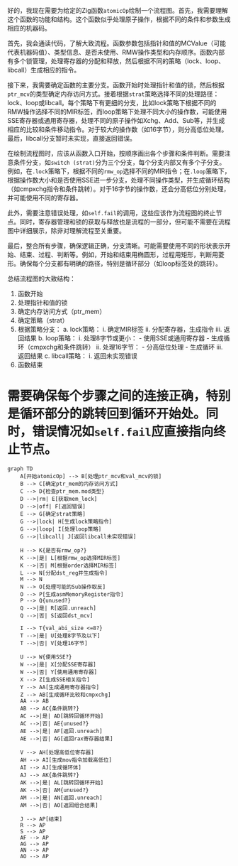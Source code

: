 好的，我现在需要为给定的Zig函数`atomicOp`绘制一个流程图。首先，我需要理解这个函数的功能和结构。这个函数似乎处理原子操作，根据不同的条件和参数生成相应的机器码。

首先，我会通读代码，了解大致流程。函数参数包括指针和值的MCValue（可能代表机器码值）、类型信息、是否未使用、RMW操作类型和内存顺序。函数内部有多个锁管理，处理寄存器的分配和释放，然后根据不同的策略（lock、loop、libcall）生成相应的指令。

接下来，我需要确定函数的主要分支。函数开始时处理指针和值的锁，然后根据`ptr_mcv`的类型确定内存访问方式。接着根据`strat`策略选择不同的处理路径：lock、loop或libcall。每个策略下有更细的分支，比如lock策略下根据不同的RMW操作选择不同的MIR标签，而loop策略下处理不同大小的操作数，可能使用SSE寄存器或通用寄存器，处理不同的原子操作如Xchg、Add、Sub等，并生成相应的比较和条件移动指令。对于较大的操作数（如16字节），则分高低位处理。最后，libcall分支暂时未实现，直接返回错误。

在绘制流程图时，应该从函数入口开始，按顺序画出各个步骤和条件判断。需要注意条件分支，如`switch (strat)`分为三个分支，每个分支内部又有多个子分支。例如，在`.lock`策略下，根据不同的`rmw_op`选择不同的MIR指令；在`.loop`策略下，根据操作数大小和是否使用SSE进一步分支，处理不同操作类型，并生成循环结构（如cmpxchg指令和条件跳转）。对于16字节的操作数，还会分高低位分别处理，并可能使用不同的寄存器。

此外，需要注意错误处理，如`self.fail`的调用，这些应该作为流程图的终止节点。同时，寄存器管理和锁的获取与释放也是流程的一部分，但可能不需要在流程图中详细展示，除非对理解流程至关重要。

最后，整合所有步骤，确保逻辑正确，分支清晰。可能需要使用不同的形状表示开始、结束、过程、判断等。例如，开始和结束用椭圆形，过程用矩形，判断用菱形。确保每个分支都有明确的路径，特别是循环部分（如loop标签处的跳转）。

总结流程图的大致结构：

1. 函数开始
2. 处理指针和值的锁
3. 确定内存访问方式（ptr_mem）
4. 确定策略（strat）
5. 根据策略分支：
   a. lock策略：
      i. 确定MIR标签
      ii. 分配寄存器，生成指令
      iii. 返回结果
   b. loop策略：
      i. 处理8字节或更小：
         - 使用SSE或通用寄存器
         - 生成循环（cmpxchg和条件跳转）
      ii. 处理16字节：
         - 分高低位处理
         - 生成循环
      iii. 返回结果
   c. libcall策略：
      i. 返回未实现错误
6. 函数结束

需要确保每个步骤之间的连接正确，特别是循环部分的跳转回到循环开始处。同时，错误情况如`self.fail`应直接指向终止节点。
================================================
```mermaid
graph TD
    A[开始atomicOp] --> B[处理ptr_mcv和val_mcv的锁]
    B --> C[确定ptr_mem的内存访问方式]
    C --> D{检查ptr_mem.mod类型}
    D -->|rm| E[获取mem_lock]
    D -->|off| F[返回错误]
    E --> G[确定strat策略]
    G -->|lock| H[生成lock策略指令]
    G -->|loop| I[处理loop策略]
    G -->|libcall| J[返回libcall未实现错误]
    
    H --> K{是否有rmw_op?}
    K -->|是| L[根据rmw_op选择MIR标签]
    K -->|否| M[根据order选择MIR标签]
    L --> N[分配dst_reg并生成指令]
    M --> N
    N --> O[处理可能的Sub操作取反]
    O --> P[生成asmMemoryRegister指令]
    P --> Q{unused?}
    Q -->|是| R[返回.unreach]
    Q -->|否| S[返回dst_mcv]
    
    I --> T{val_abi_size <=8?}
    T -->|是| U[处理8字节及以下]
    T -->|否| V[处理16字节]
    
    U --> W{使用SSE?}
    W -->|是| X[分配SSE寄存器]
    W -->|否| Y[使用通用寄存器]
    X --> Z[生成SSE相关指令]
    Y --> AA[生成通用寄存器指令]
    Z --> AB[生成循环比较和cmpxchg]
    AA --> AB
    AB --> AC{条件跳转?}
    AC -->|是| AD[跳转回循环开始]
    AC -->|否| AE{unused?}
    AE -->|是| AF[返回.unreach]
    AE -->|否| AG[返回rax寄存器结果]
    
    V --> AH[处理高低位寄存器]
    AH --> AI[生成mov指令加载高低位]
    AI --> AJ[生成循环体]
    AJ --> AK{条件跳转?}
    AK -->|是| AL[跳转回循环开始]
    AK -->|否| AM{unused?}
    AM -->|是| AN[返回.unreach]
    AM -->|否| AO[返回组合结果]
    
    J --> AP[结束]
    R --> AP
    S --> AP
    AF --> AP
    AG --> AP
    AN --> AP
    AO --> AP
```